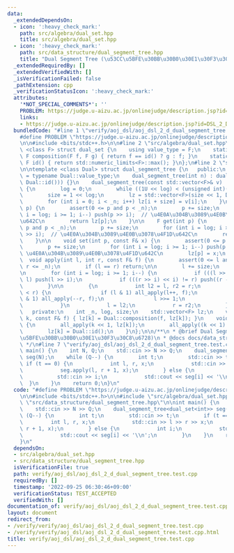 ```yaml
---
data:
  _extendedDependsOn:
  - icon: ':heavy_check_mark:'
    path: src/algebra/dual_set.hpp
    title: src/algebra/dual_set.hpp
  - icon: ':heavy_check_mark:'
    path: src/data_structure/dual_segment_tree.hpp
    title: "Dual Segment Tree (\u53CC\u5BFE\u30BB\u30B0\u30E1\u30F3\u30C8\u6728)"
  _extendedRequiredBy: []
  _extendedVerifiedWith: []
  _isVerificationFailed: false
  _pathExtension: cpp
  _verificationStatusIcon: ':heavy_check_mark:'
  attributes:
    '*NOT_SPECIAL_COMMENTS*': ''
    PROBLEM: https://judge.u-aizu.ac.jp/onlinejudge/description.jsp?id=DSL_2_D
    links:
    - https://judge.u-aizu.ac.jp/onlinejudge/description.jsp?id=DSL_2_D
  bundledCode: "#line 1 \"verify/aoj_dsl/aoj_dsl_2_d_dual_segment_tree.test.cpp\"\n\
    #define PROBLEM \"https://judge.u-aizu.ac.jp/onlinejudge/description.jsp?id=DSL_2_D\"\
    \n\n#include <bits/stdc++.h>\n\n#line 2 \"src/algebra/dual_set.hpp\"\n\ntemplate\
    \ <class F> struct dual_set {\n    using value_type = F;\n    static constexpr\
    \ F composition(F f, F g) { return f == id() ? g : f; }\n    static constexpr\
    \ F id() { return std::numeric_limits<F>::max(); }\n};\n#line 2 \"src/data_structure/dual_segment_tree.hpp\"\
    \n\ntemplate <class Dual> struct dual_segment_tree {\n   public:\n    using F\
    \ = typename Dual::value_type;\n    dual_segment_tree(int n) : dual_segment_tree(std::vector<F>(n,\
    \ Dual::id())) {}\n    dual_segment_tree(const std::vector<F>& v) : _n((int)v.size())\
    \ {\n        log = 0;\n        while ((1U << log) < (unsigned int)(_n)) log++;\n\
    \        size = 1 << log;\n        lz = std::vector<F>(size << 1, Dual::id());\n\
    \        for (int i = 0; i < _n; i++) lz[i + size] = v[i];\n    }\n\n    F operator[](int\
    \ p) {\n        assert(0 <= p and p < _n);\n        p += size;\n        for (int\
    \ i = log; i >= 1; i--) push(p >> i);  // \u4E0A\u304B\u3089\u4E0B\u3078\u4F1D\
    \u642C\n        return lz[p];\n    }\n\n    F get(int p) {\n        assert(0 <=\
    \ p and p < _n);\n        p += size;\n        for (int i = log; i >= 1; i--) push(p\
    \ >> i);  // \u4E0A\u304B\u3089\u4E0B\u3078\u4F1D\u642C\n        return lz[p];\n\
    \    }\n\n    void set(int p, const F& x) {\n        assert(0 <= p and p < _n);\n\
    \        p += size;\n        for (int i = log; i >= 1; i--) push(p >> i);  //\
    \ \u4E0A\u304B\u3089\u4E0B\u3078\u4F1D\u642C\n        lz[p] = x;\n    }\n\n  \
    \  void apply(int l, int r, const F& f) {\n        assert(0 <= l and l <= r and\
    \ r <= _n);\n        if (l == r) return;\n\n        l += size;\n        r += size;\n\
    \n        for (int i = log; i >= 1; i--) {\n            if (((l >> i) << i) !=\
    \ l) push(l >> i);\n            if (((r >> i) << i) != r) push((r - 1) >> i);\n\
    \        }\n\n        {\n            int l2 = l, r2 = r;\n            while (l\
    \ < r) {\n                if (l & 1) all_apply(l++, f);\n                if (r\
    \ & 1) all_apply(--r, f);\n                l >>= 1;\n                r >>= 1;\n\
    \            }\n            l = l2;\n            r = r2;\n        }\n    }\n\n\
    \   private:\n    int _n, log, size;\n    std::vector<F> lz;\n    void all_apply(int\
    \ k, const F& f) { lz[k] = Dual::composition(f, lz[k]); }\n    void push(int k)\
    \ {\n        all_apply(k << 1, lz[k]);\n        all_apply((k << 1) | 1, lz[k]);\n\
    \        lz[k] = Dual::id();\n    }\n};\n\n/**\n * @brief Dual Segment Tree (\u53CC\
    \u5BFE\u30BB\u30B0\u30E1\u30F3\u30C8\u6728)\n * @docs docs/data_structure/dual_segment_tree.md\n\
    \ */\n#line 7 \"verify/aoj_dsl/aoj_dsl_2_d_dual_segment_tree.test.cpp\"\n\nint\
    \ main() {\n    int N, Q;\n    std::cin >> N >> Q;\n    dual_segment_tree<dual_set<int>>\
    \ seg(N);\n    while (Q--) {\n        int t;\n        std::cin >> t;\n       \
    \ if (t == 0) {\n            int l, r, x;\n            std::cin >> l >> r >> x;\n\
    \            seg.apply(l, r + 1, x);\n        } else {\n            int i;\n \
    \           std::cin >> i;\n            std::cout << seg[i] << '\\n';\n      \
    \  }\n    }\n    return 0;\n}\n"
  code: "#define PROBLEM \"https://judge.u-aizu.ac.jp/onlinejudge/description.jsp?id=DSL_2_D\"\
    \n\n#include <bits/stdc++.h>\n\n#include \"src/algebra/dual_set.hpp\"\n#include\
    \ \"src/data_structure/dual_segment_tree.hpp\"\n\nint main() {\n    int N, Q;\n\
    \    std::cin >> N >> Q;\n    dual_segment_tree<dual_set<int>> seg(N);\n    while\
    \ (Q--) {\n        int t;\n        std::cin >> t;\n        if (t == 0) {\n   \
    \         int l, r, x;\n            std::cin >> l >> r >> x;\n            seg.apply(l,\
    \ r + 1, x);\n        } else {\n            int i;\n            std::cin >> i;\n\
    \            std::cout << seg[i] << '\\n';\n        }\n    }\n    return 0;\n\
    }\n"
  dependsOn:
  - src/algebra/dual_set.hpp
  - src/data_structure/dual_segment_tree.hpp
  isVerificationFile: true
  path: verify/aoj_dsl/aoj_dsl_2_d_dual_segment_tree.test.cpp
  requiredBy: []
  timestamp: '2022-09-25 06:30:46+09:00'
  verificationStatus: TEST_ACCEPTED
  verifiedWith: []
documentation_of: verify/aoj_dsl/aoj_dsl_2_d_dual_segment_tree.test.cpp
layout: document
redirect_from:
- /verify/verify/aoj_dsl/aoj_dsl_2_d_dual_segment_tree.test.cpp
- /verify/verify/aoj_dsl/aoj_dsl_2_d_dual_segment_tree.test.cpp.html
title: verify/aoj_dsl/aoj_dsl_2_d_dual_segment_tree.test.cpp
---
```

